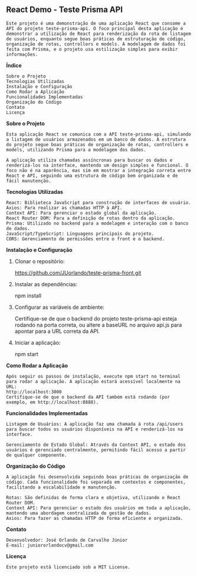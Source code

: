 ## React Demo - Teste Prisma API

    Este projeto é uma demonstração de uma aplicação React que consome a API do projeto teste-prisma-api. O foco principal desta aplicação é demonstrar a utilização de React para renderização da rota de listagem de usuários, enquanto segue boas práticas de estruturação de código, organização de rotas, controllers e models. A modelagem de dados foi feita com Prisma, e o projeto usa estilização simples para exibir informações.

**Índice**

    Sobre o Projeto
    Tecnologias Utilizadas
    Instalação e Configuração
    Como Rodar a Aplicação
    Funcionalidades Implementadas
    Organização do Código
    Contato
    Licença

**Sobre o Projeto**

    Esta aplicação React se comunica com a API teste-prisma-api, simulando a listagem de usuários armazenados em um banco de dados. A estrutura do projeto segue boas práticas de organização de rotas, controllers e models, utilizando Prisma para a modelagem dos dados.

    A aplicação utiliza chamadas assíncronas para buscar os dados e renderizá-los na interface, mantendo um design simples e funcional. O foco não é na aparência, mas sim em mostrar a integração correta entre React e API, seguindo uma estrutura de código bem organizada e de fácil manutenção.

**Tecnologias Utilizadas**

    React: Biblioteca JavaScript para construção de interfaces de usuário.
    Axios: Para realizar as chamadas HTTP à API.
    Context API: Para gerenciar o estado global da aplicação.
    React Router DOM: Para a definição de rotas dentro da aplicação.
    Prisma: Utilizado no backend para a modelagem e interação com o banco de dados.
    JavaScript/TypeScript: Linguagens principais do projeto.
    CORS: Gerenciamento de permissões entre o front e o backend.

**Instalação e Configuração**

1. Clonar o repositório:

    https://github.com/JUorlando/teste-prisma-front.git

2. Instalar as dependências:

    npm install

3. Configurar as variáveis de ambiente:

    Certifique-se de que o backend do projeto teste-prisma-api esteja rodando na porta correta, ou altere a baseURL no arquivo api.js para apontar para a URL correta da API.

4. Iniciar a aplicação:

    npm start

**Como Rodar a Aplicação**

    Após seguir os passos de instalação, execute npm start no terminal para rodar a aplicação. A aplicação estará acessível localmente na URL:
    http://localhost:3000
    Certifique-se de que o backend da API também está rodando (por exemplo, em http://localhost:8888).

**Funcionalidades Implementadas**

    Listagem de Usuários: A aplicação faz uma chamada à rota /api/users para buscar todos os usuários disponíveis na API e renderizá-los na interface.

    Gerenciamento de Estado Global: Através da Context API, o estado dos usuários é gerenciado centralmente, permitindo fácil acesso a partir de qualquer componente.

**Organização do Código**

    A aplicação foi desenvolvida seguindo boas práticas de organização de código. Cada funcionalidade foi separada em contextos e componentes, facilitando a escalabilidade e manutenção.

    Rotas: São definidas de forma clara e objetiva, utilizando o React Router DOM.
    Context API: Para gerenciar o estado dos usuários em toda a aplicação, mantendo uma abordagem centralizada de gestão de dados.
    Axios: Para fazer as chamadas HTTP de forma eficiente e organizada.

**Contato**

    Desenvolvedor: José Orlando de Carvalho Júnior
    E-mail: juniororlandocv@gmail.com

**Licença**

    Este projeto está licenciado sob a MIT License.
